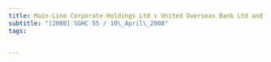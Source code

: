 ```yaml
---
title: Main-Line Corporate Holdings Ltd v United Overseas Bank Ltd and Another 
subtitle: "[2008] SGHC 55 / 10\_April\_2008"
tags:


---
```


